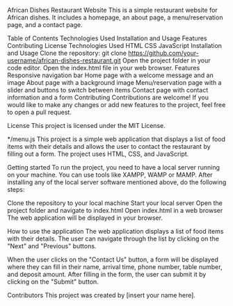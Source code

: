 African Dishes Restaurant Website
This is a simple restaurant website for African dishes. It includes a homepage, an about page, a menu/reservation page, and a contact page.

Table of Contents
Technologies Used
Installation and Usage
Features
Contributing
License
Technologies Used
HTML
CSS
JavaScript
Installation and Usage
Clone the repository: git clone https://github.com/your-username/african-dishes-restaurant.git
Open the project folder in your code editor.
Open the index.html file in your web browser.
Features
Responsive navigation bar
Home page with a welcome message and an image
About page with a background image
Menu/reservation page with a slider and buttons to switch between items
Contact page with contact information and a form
Contributing
Contributions are welcome! If you would like to make any changes or add new features to the project, feel free to open a pull request.

License
This project is licensed under the MIT License.



*/menu.js
This project is a simple web application that displays a list of food items with their details and allows the user to contact the restaurant by filling out a form. The project uses HTML, CSS, and JavaScript.

Getting started
To run the project, you need to have a local server running on your machine. You can use tools like XAMPP, WAMP or MAMP. After installing any of the local server software mentioned above, do the following steps:

Clone the repository to your local machine
Start your local server
Open the project folder and navigate to index.html
Open index.html in a web browser
The web application will be displayed in your browser.

How to use the application
The web application displays a list of food items with their details. The user can navigate through the list by clicking on the "Next" and "Previous" buttons.

When the user clicks on the "Contact Us" button, a form will be displayed where they can fill in their name, arrival time, phone number, table number, and deposit amount. After filling in the form, the user can submit it by clicking on the "Submit" button.

Contributors
This project was created by [insert your name here].